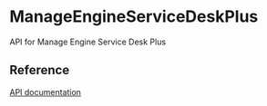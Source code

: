 # ManageEngineServiceDeskPlus
API for Manage Engine Service Desk Plus

## Reference
[API documentation](https://ui.servicedeskplus.com/APIDocs3/index.html)
